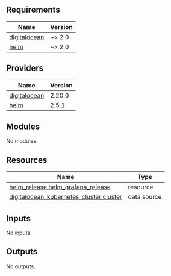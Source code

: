 ## Requirements

| Name | Version |
|------|---------|
| <a name="requirement_digitalocean"></a> [digitalocean](#requirement\_digitalocean) | ~> 2.0 |
| <a name="requirement_helm"></a> [helm](#requirement\_helm) | ~> 2.0 |

## Providers

| Name | Version |
|------|---------|
| <a name="provider_digitalocean"></a> [digitalocean](#provider\_digitalocean) | 2.20.0 |
| <a name="provider_helm"></a> [helm](#provider\_helm) | 2.5.1 |

## Modules

No modules.

## Resources

| Name | Type |
|------|------|
| [helm_release.helm_grafana_release](https://registry.terraform.io/providers/hashicorp/helm/latest/docs/resources/release) | resource |
| [digitalocean_kubernetes_cluster.cluster](https://registry.terraform.io/providers/digitalocean/digitalocean/latest/docs/data-sources/kubernetes_cluster) | data source |

## Inputs

No inputs.

## Outputs

No outputs.
